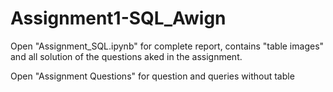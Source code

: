# Assignment1-SQL_Awign

Open "Assignment_SQL.ipynb" for complete report, contains "table images" and all solution of the questions aked in the assignment.

Open "Assignment Questions" for question and queries without table
